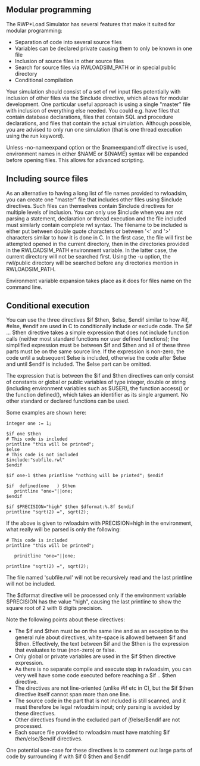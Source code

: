 ## Modular programming
The RWP\*Load Simulator has several features that make it suited for 
modular programming:
 * Separation of code into several source files
 * Variables can be declared private causing them to only be known in one file
 * Inclusion of source files in other source files
 * Search for source files via RWLOADSIM_PATH or in special public directory
 * Conditional compilation

Your simulation should consist of a set of rwl input files potentially 
with inclusion of other files via the $include directive, which allows 
for modular development.
One particular useful approach is using a single "master" file with
inclusion of everything else needed.
You could e.g. have files that contain database declarations, files 
that contain SQL and procedure declarations, and files that contain the 
actual simulation.
Although possible, you are advised to only run one simulation (that is 
one thread execution using the run keyword).  

Unless -no-nameexpand option or the $nameexpand:off directive is used, 
environment names in either $NAME or ${NAME} syntax will be expanded 
before opening files.
This allows for advanced scripting.

## Including source files 
As an alternative to having a long list of file names provided to 
rwloadsim, you can create one "master" file that includes other files 
using $include directives.
Such files can themselves contain $include directives for multiple 
levels of inclusion.
You can only use $include when you are not parsing a statement, 
declaration or thread execution and the file included must similarly 
contain complete rwl syntax.
The filename to be included is either put between double quote 
characters or between '<' and '>' characters similar to how it is done 
in C.
In the first case, the file will first be attempted opened in the 
current directory, then in the directories provided in the 
RWLOADSIM_PATH environment variable.
In the latter case, the current directory will not be searched first.
Using the -u option, the rwl/public directory will be searched before 
any directories mention in RWLOADSIM_PATH.

Environment variable expansion takes place as it does for files name on 
the command line.

## Conditional execution
You can use the three directives $if $then, $else, $endif similar to 
how #if, #else, #endif are used in C to conditionally include or 
exclude code.
The $if ... $then directive takes a simple expression that does not 
include function calls (neither most standard functions nor user 
defined functions); the simplified expression must be between $if and 
$then and all of these three parts must be on the same source line.
If the expression is non-zero, the code until a subsequent $else is 
included, otherwise the code after $else and until $endif is included.
The $else part can be omitted.

The expression that is between the $if and $then directives can only 
consist of constants or global or public variables of type integer, 
double or string (including environment variables such as $USER), the 
function access() or the function defined(), which takes an 
identifier as its single argument.
No other standard or declared functions can be used.

Some examples are shown here:
```
integer one := 1;

$if one $then
# This code is included
printline "this will be printed";
$else
# This code is not included
$include:"subfile.rwl"
$endif

$if one-1 $then printline "nothing will be printed"; $endif

$if  defined(one   ) $then 
   printline "one="||one;
$endif

$if $PRECISION="high" $then $dformat:%.8f $endif
printline "sqrt(2) =", sqrt(2);
```
If the above is given to rwloadsim with PRECISION=high in the environment,
what really will be parsed is only 
the following:
```
# This code is included
printline "this will be printed";

   prinitline "one="||one;

printline "sqrt(2) =", sqrt(2);
```
The file named 'subfile.rwl' will not be recursively read and the last 
printline will not be included.

The $dformat directive will be processed only if the environment 
variable $PRECISION has the value "high", causing the last printline to 
show the square root of 2 with 8 digits precision.

Note the following points about these directives:

 * The $if and $then must be on the same line and as an exception to the general rule about directives, white-space is allowed between $if and $then.  Effectively, the text between $if and the $then is the expression that evaluates to true (non-zero) or false.  
 * Only global or private variables are used in the $if $then directive expression.  
 * As there is no separate compile and execute step in rwloadsim, you can very well have some code executed before reaching a $if .. $then directive.
 * The directives are not line-oriented (unlike #if etc in C), but the $if $then directive itself cannot span more than one line.  
 * The source code in the part that is not included is still scanned, and it must therefore be legal rwloadsim input; only parsing is avoided by these directives.  
 * Other directives found in the excluded part of $if/$else/$endif are not processed.  
 * Each source file provided to rwloadsim must have matching $if $then/$else/$endif directives.

One potential use-case for these directives is to comment out large 
parts of code by surrounding if with $if 0 $then and $endif
